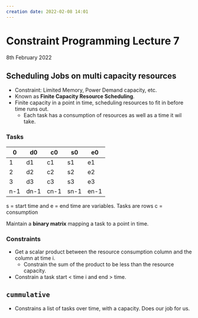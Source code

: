 ```yaml
---
creation date: 2022-02-08 14:01
---
```

#  Constraint Programming Lecture 7
8th February 2022

## Scheduling Jobs on  multi capacity resources
- Constraint: Limited Memory, Power Demand capacity, etc.
- Known as **Finite Capacity Resource Scheduling**.
- Finite capacity in a point in time, scheduling resources to fit in before time runs out.
	- Each task has a consumption of resources as well as a time it wil take.

### Tasks
0 | d0 | c0 | s0 | e0
--| -- | -- | -- | --
1 | d1 | c1 | s1 | e1
2 | d2 | c2 | s2 | e2
3 | d3 | c3 | s3 | e3
n-1 | dn-1 | cn-1 | sn-1 | en-1

s = start time and e = end time are variables.
Tasks are rows
c = consumption

Maintain a **binary matrix** mapping a task to a point in time.

### Constraints
- Get a scalar product between the resource consumption column and the column at time i.
	- Constrain the sum of the product to be less than the resource capacity.
- Constrain a task start < time i and end > time.

## `cummulative`
- Constrains a list of tasks over time, with a capacity. Does our job for us.